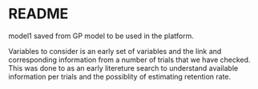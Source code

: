 # README
model1 saved from GP model to be used in the platform.

Variables to consider is an early set of variables and the link and corresponding information from a number of trials that we have checked. This was done to as an early litereture search to understand available information per trials and the possiblity of estimating retention rate. 
